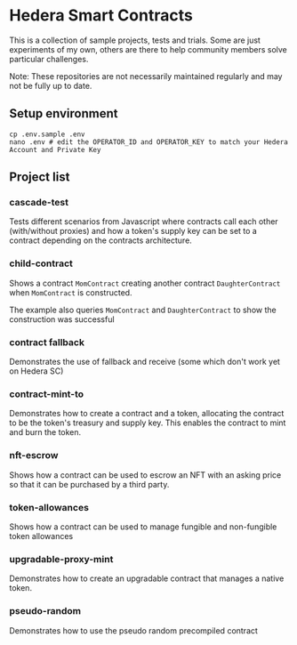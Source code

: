 # Hedera Smart Contracts

This is a collection of sample projects, tests and trials. Some are just experiments of my own, others are there to help community members solve particular challenges.

Note: These repositories are not necessarily maintained regularly and may not be fully up to date.

## Setup environment

```shell
cp .env.sample .env
nano .env # edit the OPERATOR_ID and OPERATOR_KEY to match your Hedera Account and Private Key
```

## Project list

### cascade-test

Tests different scenarios from Javascript where contracts call each other (with/without proxies) and how a token's supply key can be set to a contract depending on the contracts architecture.

### child-contract

Shows a contract `MomContract` creating another contract `DaughterContract` when `MomContract` is constructed.

The example also queries `MomContract` and `DaughterContract` to show the construction was successful

### contract fallback

Demonstrates the use of fallback and receive (some which don't work yet on Hedera SC)

### contract-mint-to

Demonstrates how to create a contract and a token, allocating the contract to be the token's treasury and supply key.
This enables the contract to mint and burn the token.

### nft-escrow

Shows how a contract can be used to escrow an NFT with an asking price so that it can be purchased by a third party.

### token-allowances

Shows how a contract can be used to manage fungible and non-fungible token allowances

### upgradable-proxy-mint

Demonstrates how to create an upgradable contract that manages a native token.

### pseudo-random

Demonstrates how to use the pseudo random precompiled contract

